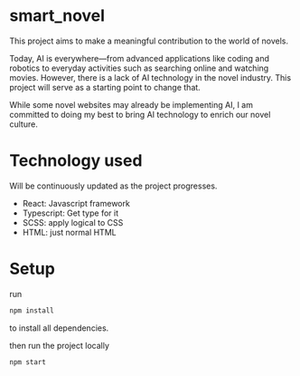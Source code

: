 # smart_novel

This project aims to make a meaningful contribution to the world of novels.

Today, AI is everywhere—from advanced applications like coding and robotics to everyday activities such as searching online and watching movies. However, there is a lack of AI technology in the novel industry. This project will serve as a starting point to change that.

While some novel websites may already be implementing AI, I am committed to doing my best to bring AI technology to enrich our novel culture.

# Technology used
Will be continuously updated as the project progresses.

- React: Javascript framework
- Typescript: Get type for it
- SCSS: apply logical to CSS
- HTML: just normal HTML

# Setup

run 

```bash
npm install
```

to install all dependencies. 

then run the project locally

```bash
npm start
```